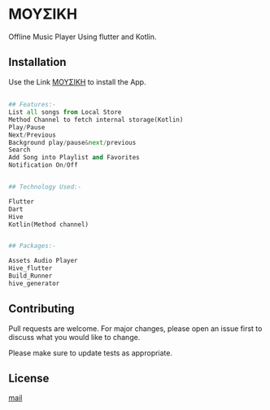 # ΜΟΥΣΙΚΗ

Offline Music Player Using flutter and Kotlin.

## Installation

Use the Link [ΜΟΥΣΙΚΗ](https://play.google.com/store/apps/details?id=in.brototype.music) to install the App.


## 

```python
## Features:-
List all songs from Local Store
Method Channel to fetch internal storage(Kotlin)
Play/Pause
Next/Previous
Background play/pause&next/previous
Search
Add Song into Playlist and Favorites
Notification On/Off


## Technology Used:-

Flutter
Dart
Hive
Kotlin(Method channel)


## Packages:-

Assets Audio Player
Hive_flutter
Build_Runner
hive_generator

```

## Contributing

Pull requests are welcome. For major changes, please open an issue first
to discuss what you would like to change.

Please make sure to update tests as appropriate.

## License

[mail](jiyadahammad74@gmail.com)
